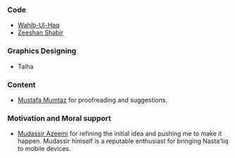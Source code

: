 
### Code

  * [Wahib-Ul-Haq](https://twitter.com/wahibhaq)
  * [Zeeshan Shabir](https://github.com/ZeeshanShabbir)

### Graphics Designing 

  * Talha 

### Content

  * [Mustafa Mumtaz](https://twitter.com/mustafamumtaz) for proofreading and suggestions.


### Motivation and Moral support

  * [Mudassir Azeemi](https://twitter.com/maxeemi) for refining the initial idea and pushing me to make it happen. Mudassir himself is a reputable enthusiast for bringing Nasta'liq to mobile devices.
